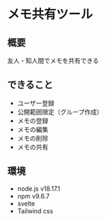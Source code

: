 # メモ共有ツール

## 概要
友人・知人間でメモを共有できる

## できること
- ユーザー登録
- 公開範囲限定（グループ作成）
- メモの登録
- メモの編集
- メモの削除
- メモの共有

## 環境
- node.js v18.17.1
- npm v9.6.7
- svelte
- Tailwind css